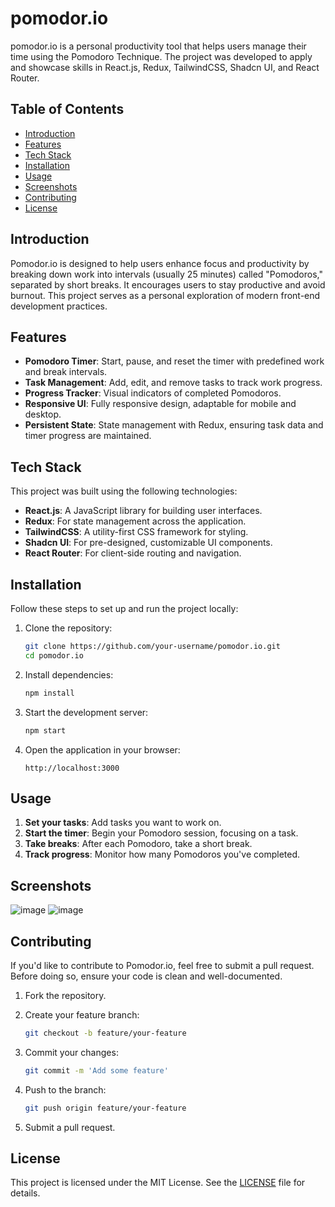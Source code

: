 # pomodor.io

pomodor.io is a personal productivity tool that helps users manage their time using the Pomodoro Technique. The project was developed to apply and showcase skills in React.js, Redux, TailwindCSS, Shadcn UI, and React Router.

## Table of Contents

- [Introduction](#introduction)
- [Features](#features)
- [Tech Stack](#tech-stack)
- [Installation](#installation)
- [Usage](#usage)
- [Screenshots](#screenshots)
- [Contributing](#contributing)
- [License](#license)

## Introduction

Pomodor.io is designed to help users enhance focus and productivity by breaking down work into intervals (usually 25 minutes) called "Pomodoros," separated by short breaks. It encourages users to stay productive and avoid burnout. This project serves as a personal exploration of modern front-end development practices.

## Features

- **Pomodoro Timer**: Start, pause, and reset the timer with predefined work and break intervals.
- **Task Management**: Add, edit, and remove tasks to track work progress.
- **Progress Tracker**: Visual indicators of completed Pomodoros.
- **Responsive UI**: Fully responsive design, adaptable for mobile and desktop.
- **Persistent State**: State management with Redux, ensuring task data and timer progress are maintained.

## Tech Stack

This project was built using the following technologies:

- **React.js**: A JavaScript library for building user interfaces.
- **Redux**: For state management across the application.
- **TailwindCSS**: A utility-first CSS framework for styling.
- **Shadcn UI**: For pre-designed, customizable UI components.
- **React Router**: For client-side routing and navigation.

## Installation

Follow these steps to set up and run the project locally:

1. Clone the repository:

    ```bash
    git clone https://github.com/your-username/pomodor.io.git
    cd pomodor.io
    ```

2. Install dependencies:

    ```bash
    npm install
    ```

3. Start the development server:

    ```bash
    npm start
    ```

4. Open the application in your browser:

    ```
    http://localhost:3000
    ```

## Usage

1. **Set your tasks**: Add tasks you want to work on.
2. **Start the timer**: Begin your Pomodoro session, focusing on a task.
3. **Take breaks**: After each Pomodoro, take a short break.
4. **Track progress**: Monitor how many Pomodoros you've completed.

## Screenshots

![image](https://github.com/user-attachments/assets/23924ce0-f6e7-4b7f-a80b-985cebc1db50)
![image](https://github.com/user-attachments/assets/07511de9-1a87-4ca5-b1bd-8676580d0190)


## Contributing

If you'd like to contribute to Pomodor.io, feel free to submit a pull request. Before doing so, ensure your code is clean and well-documented.

1. Fork the repository.
2. Create your feature branch:

    ```bash
    git checkout -b feature/your-feature
    ```

3. Commit your changes:

    ```bash
    git commit -m 'Add some feature'
    ```

4. Push to the branch:

    ```bash
    git push origin feature/your-feature
    ```

5. Submit a pull request.

## License

This project is licensed under the MIT License. See the [LICENSE](./LICENSE) file for details.
